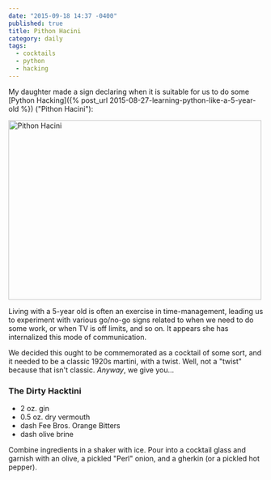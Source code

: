 ```yaml
---
date: "2015-09-18 14:37 -0400"
published: true
title: Pithon Hacini
category: daily
tags: 
  - cocktails
  - python
  - hacking
---
```




My daughter made a sign declaring when it is suitable for us to do some [Python Hacking]({% post_url 2015-08-27-learning-python-like-a-5-year-old %}) ("Pithon Hacini"):

<a data-flickr-embed="true"  href="https://www.flickr.com/photos/clvrmnky/21337147928/in/datetaken-public/" title="Pithon Hacini"><img src="https://farm1.staticflickr.com/690/21337147928_5cb2d23e74.jpg" width="500" height="355" alt="Pithon Hacini"></a><script async src="//embedr.flickr.com/assets/client-code.js" charset="utf-8"></script>

Living with a 5-year old is often an exercise in time-management, leading us to experiment with various go/no-go signs related to when we need to do some work, or when TV is off limits, and so on. It appears she has internalized this mode of communication.

We decided this ought to be commemorated as a cocktail of some sort, and it needed to be a classic 1920s martini, with a twist. Well, not a "twist" because that isn't classic. _Anyway_, we give you...

### The Dirty Hacktini
- 2 oz. gin
- 0.5 oz. dry vermouth
- dash Fee Bros. Orange Bitters
- dash olive brine

Combine ingredients in a shaker with ice. Pour into a cocktail glass and garnish with an olive, a pickled "Perl" onion, and a gherkin (or a pickled hot pepper).
